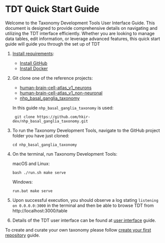 # TDT Quick Start Guide

Welcome to the Taxonomy Development Tools User Interface Guide. This document is designed to provide comprehensive details on navigating and utilizing the TDT interface efficiently. Whether you are looking to manage data tables, edit information, or leverage advanced features, this quick start guide will guide you through the set up of TDT

1. [Install requirements](https://brain-bican.github.io/taxonomy-development-tools/Build/): 

    - [Install GitHub](https://github.com/brain-bican/taxonomy-development-tools/blob/main/docs/Build.md#git)
    - [Install Docker](https://www.docker.com/products/docker-desktop/)

2. Git clone one of the reference projects: 
    - [human-brain-cell-atlas_v1_neurons](https://github.com/brain-bican/human-brain-cell-atlas_v1_neurons)
    - [human-brain-cell-atlas_v1_non-neuronal](https://github.com/brain-bican/human-brain-cell-atlas_v1_non-neuronal)
    - [nhp_basal_ganglia_taxonomy](https://github.com/hkir-dev/nhp_basal_ganglia_taxonomy)
   
   In this guide `nhp_basal_ganglia_taxonomy` is used:
   ```
    git clone https://github.com/hkir-dev/nhp_basal_ganglia_taxonomy.git
   ```
   
3. To run the Taxonomy Development Tools, navigate to the GitHub project folder you have just cloned:
    ```
    cd nhp_basal_ganglia_taxonomy
   ```
   
4. On the terminal, run Taxonomy Development Tools: 
 
    macOS and Linux:
    ```
    bash ./run.sh make serve
    ```
    
    Windows: 
    ```
    run.bat make serve
    ```
   
5. Upon successful execution, you should observe a log stating `listening on 0.0.0.0:3000` in the terminal and then be able to browse TDT from http://localhost:3000/table

6. Details of the TDT user interface can be found at [user interface](https://brain-bican.github.io/taxonomy-development-tools/UserInterface/) guide.

To create and curate your own taxonomy please follow [create your first repository](https://brain-bican.github.io/taxonomy-development-tools/NewRepo/) guide.